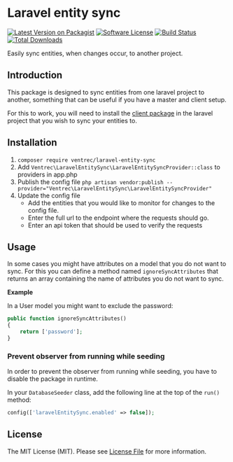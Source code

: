 # Laravel entity sync

[![Latest Version on Packagist](https://img.shields.io/packagist/v/ventrec/laravel-entity-sync.svg?style=flat-square)](https://packagist.org/packages/ventrec/laravel-entity-sync)
[![Software License](https://img.shields.io/badge/license-MIT-brightgreen.svg?style=flat-square)](LICENSE.md)
[![Build Status](https://img.shields.io/travis/ventrec/laravel-entity-sync/master.svg?style=flat-square)](https://travis-ci.org/ventrec/laravel-entity-sync)
[![Total Downloads](https://img.shields.io/packagist/dt/ventrec/laravel-entity-sync.svg?style=flat-square)](https://packagist.org/packages/ventrec/laravel-entity-sync)

Easily sync entities, when changes occur, to another project.

## Introduction

This package is designed to sync entities from one laravel project to another, something that can be useful if you have a master and client setup.

For this to work, you will need to install the [client package](https://github.com/ventrec/laravel-entity-sync-endpoint) in the laravel project that you wish to sync your entities to.

## Installation

1. `composer require ventrec/laravel-entity-sync`
2. Add `Ventrec\LaravelEntitySync\LaravelEntitySyncProvider::class` to providers in app.php
3. Publish the config file `php artisan vendor:publish --provider="Ventrec\LaravelEntitySync\LaravelEntitySyncProvider"`
4. Update the config file
    - Add the entities that you would like to monitor for changes to the config file.
    - Enter the full url to the endpoint where the requests should go.
    - Enter an api token that should be used to verify the requests
    
## Usage

In some cases you might have attributes on a model that you do not want to sync. For this you can define a method named `ignoreSyncAttributes` that returns an array containing the name of attributes you do not want to sync.

**Example**

In a User model you might want to exclude the password:
```php
public function ignoreSyncAttributes()
{
    return ['password'];
}
```

### Prevent observer from running while seeding

In order to prevent the observer from running while seeding, you have to disable the package in runtime.

In your `DatabaseSeeder` class, add the following line at the top of the `run()` method:

```php
config(['laravelEntitySync.enabled' => false]);
```
    
## License

The MIT License (MIT). Please see [License File](LICENSE.md) for more information.